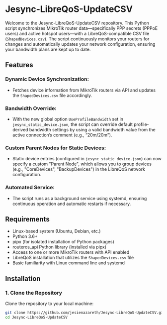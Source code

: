 # Jesync-LibreQoS-UpdateCSV

Welcome to the Jesync-LibreQoS-UpdateCSV repository. This Python script synchronizes MikroTik router data—specifically PPP secrets (PPPoE users) and active hotspot users—with a LibreQoS-compatible CSV file (`ShapedDevices.csv`). The script continuously monitors your routers for changes and automatically updates your network configuration, ensuring your bandwidth plans are kept up to date.

## Features

### Dynamic Device Synchronization:
- Fetches device information from MikroTik routers via API and updates the `ShapedDevices.csv` file accordingly.

### Bandwidth Override:
- With the new global option `UseProfileBandwidth` set in `jesync_static_device.json`, the script can override default profile-derived bandwidth settings by using a valid bandwidth value from the active connection’s comment (e.g., “20m/20m”).

### Custom Parent Nodes for Static Devices:
- Static device entries (configured in `jesync_static_device.json`) can now specify a custom "Parent Node", which allows you to group devices (e.g., "CoreDevices", "BackupDevices") in the LibreQoS network configuration.

### Automated Service:
- The script runs as a background service using systemd, ensuring continuous operation and automatic restarts if necessary.

## Requirements
- Linux-based system (Ubuntu, Debian, etc.)
- Python 3.6+
- pipx (for isolated installation of Python packages)
- routeros_api Python library (installed via pipx)
- Access to one or more MikroTik routers with API enabled
- LibreQoS installation that utilizes the `ShapedDevices.csv` file
- Basic familiarity with Linux command line and systemd

## Installation

### 1. Clone the Repository
Clone the repository to your local machine:

```bash
git clone https://github.com/jesienazareth/Jesync-LibreQoS-UpdateCSV.git
cd Jesync-LibreQoS-UpdateCSV
